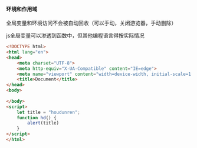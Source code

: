 #### 环境和作用域

全局变量和环境访问不会被自动回收（可以手动，关闭游览器，手动删除）

js全局变量可以渗透到函数中，但其他编程语言得按实际情况

```html
<!DOCTYPE html>
<html lang="en">
<head>
    <meta charset="UTF-8">
    <meta http-equiv="X-UA-Compatible" content="IE=edge">
    <meta name="viewport" content="width=device-width, initial-scale=1.0">
    <title>Document</title>
</head>
<body>
    
</body>
<script>
    let title = "houdunren";
    function hd() {
        alert(title)
    }
</script>
</html>
```

